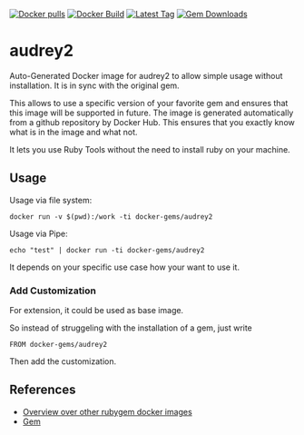 [![Docker pulls](https://img.shields.io/docker/pulls/rubygem/audrey2.svg)](https://hub.docker.com/r/rubygem/audrey2/)
[![Docker Build](https://img.shields.io/docker/automated/rubygem/audrey2.svg)](https://hub.docker.com/r/rubygem/audrey2/)
[![Latest Tag](https://img.shields.io/github/tag/docker-rubygem/audrey2.svg)](https://hub.docker.com/r/rubygem/audrey2/)
[![Gem Downloads](https://img.shields.io/gem/dt/audrey2.svg)](https://rubygems.org/gems/audrey2/)
# audrey2

Auto-Generated Docker image for audrey2 to allow simple usage without installation.
It is in sync with the original gem.

This allows to use a specific version of your favorite gem and ensures that this image will be supported in future.
The image is generated automatically from a github repository by Docker Hub.
This ensures that you exactly know what is in the image and what not.

It lets you use Ruby Tools without the need to install ruby on your machine.

## Usage

Usage via file system:

`docker run -v $(pwd):/work -ti docker-gems/audrey2`

Usage via Pipe:

`echo "test" | docker run -ti docker-gems/audrey2`

It depends on your specific use case how your want to use it.

### Add Customization

For extension, it could be used as base image.

So instead of struggeling with the installation of a gem, just write

`FROM docker-gems/audrey2`

Then add the customization.

## References

 - [Overview over other rubygem docker images](https://github.com/thinkbot/docker-rubygem)
 - [Gem](https://rubygems.org/gems/audrey2/)
